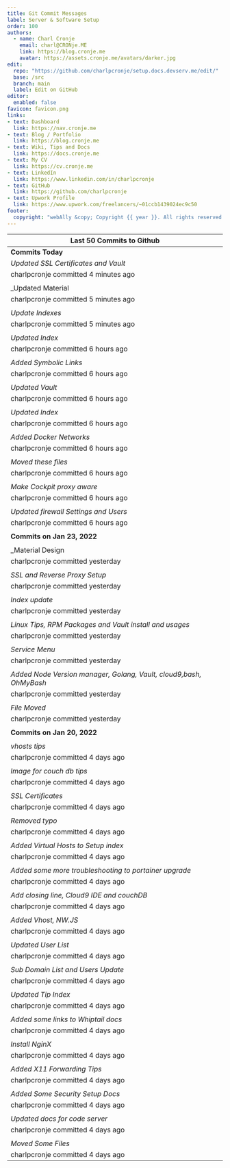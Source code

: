 ```yaml
---
title: Git Commit Messages
label: Server & Software Setup
order: 100
authors:
  - name: Charl Cronje
    email: charl@CRONje.ME
    link: https://blog.cronje.me
    avatar: https://assets.cronje.me/avatars/darker.jpg
edit:
  repo: "https://github.com/charlpcronje/setup.docs.devserv.me/edit/"
  base: /src
  branch: main
  label: Edit on GitHub
editor:
  enabled: false
favicon: favicon.png
links:
- text: Dashboard
  link: https://nav.cronje.me
- text: Blog / Portfolio
  link: https://blog.cronje.me
- text: Wiki, Tips and Docs 
  link: https://docs.cronje.me
- text: My CV
  link: https://cv.cronje.me
- text: LinkedIn
  link: https://www.linkedin.com/in/charlpcronje
- text: GitHub
  link: https://github.com/charlpcronje
- text: Upwork Profile
  link: https://www.upwork.com/freelancers/~01ccb1439024ec9c50
footer:
  copyright: "webAlly &copy; Copyright {{ year }}. All rights reserved."
---
```

<script type="text/javascript">(function(w,s){var e=document.createElement("script");e.type="text/javascript";e.async=true;e.src="https://cdn.pagesense.io/js/webally/f2527eebee974243853bcd47b32631f4.js";var x=document.getElementsByTagName("script")[0];x.parentNode.insertBefore(e,x);})(window,"script");</script>


|Last 50 Commits to Github                                            |
|---------------------------------------------------------------------|
|**Commits Today**                                                    |
|_Updated SSL Certificates and Vault_                                 |
|charlpcronje committed 4 minutes ago                                 |
|                                                                     |
|_Updated Material 
|charlpcronje committed 5 minutes ago                                 |
|                                                                     |
|_Update Indexes_                                                     |
|charlpcronje committed 5 minutes ago                                 |
|                                                                     |
|_Updated Index_                                                      |
|charlpcronje committed 6 hours ago                                   |
|                                                                     |
|_Added Symbolic Links_                                               |
|charlpcronje committed 6 hours ago                                   |
|                                                                     |
|_Updated Vault_                                                      |
|charlpcronje committed 6 hours ago                                   |
|                                                                     |
|_Updated Index_                                                      |
|charlpcronje committed 6 hours ago                                   |
|                                                                     |
|_Added Docker Networks_                                              |
|charlpcronje committed 6 hours ago                                   |
|                                                                     |
|_Moved these files_                                                  |
|charlpcronje committed 6 hours ago                                   |
|                                                                     |
|_Make Cockpit proxy aware_                                           |
|charlpcronje committed 6 hours ago                                   |
|                                                                     |
|_Updated firewall Settings and Users_                                |
|charlpcronje committed 6 hours ago                                   |
|                                                                     |
|**Commits on Jan 23, 2022**                                          |
|                                                                     |
|_Material Design 
|charlpcronje committed yesterday                                     |
|                                                                     |
|_SSL and Reverse Proxy Setup_                                        |
|charlpcronje committed yesterday                                     |
|                                                                     |
|_Index update_                                                       |
|charlpcronje committed yesterday                                     |
|                                                                     |
|_Linux Tips, RPM Packages and Vault install and usages_              |
|charlpcronje committed yesterday                                     |
|                                                                     |
|_Service Menu_                                                       |
|charlpcronje committed yesterday                                     |
|                                                                     |
|_Added Node Version manager, Golang, Vault, cloud9,bash, OhMyBash_   |
|charlpcronje committed yesterday                                     |
|                                                                     |
|_File Moved_                                                         |
|charlpcronje committed yesterday                                     |
|                                                                     |
|**Commits on Jan 20, 2022**                                          |
|                                                                     |
|_vhosts tips_                                                        |
|charlpcronje committed 4 days ago                                    |
|                                                                     |
|_Image for couch db tips_                                            |
|charlpcronje committed 4 days ago                                    |
|                                                                     |
|_SSL Certificates_                                                   |
|charlpcronje committed 4 days ago                                    |
|                                                                     |
|_Removed typo_                                                       |
|charlpcronje committed 4 days ago                                    |
|                                                                     |
|_Added Virtual Hosts to Setup index_                                 |
|charlpcronje committed 4 days ago                                    |
|                                                                     |
|_Added some more troubleshooting to portainer upgrade_               |
|charlpcronje committed 4 days ago                                    |
|                                                                     |
|_Add closing line, Cloud9 IDE and couchDB_                           |
|charlpcronje committed 4 days ago                                    |
|                                                                     |
|_Added Vhost, NW.JS_                                                 |
|charlpcronje committed 4 days ago                                    |
|                                                                     |
|_Updated User List_                                                  |
|charlpcronje committed 4 days ago                                    |
|                                                                     |
|_Sub Domain List and Users Update_                                   |
|charlpcronje committed 4 days ago                                    |
|                                                                     |
|_Updated Tip Index_                                                  |
|charlpcronje committed 4 days ago                                    |
|                                                                     |
|_Added some links to Whiptail docs_                                  |
|charlpcronje committed 4 days ago                                    |
|                                                                     |
|_Install NginX_                                                      |
|charlpcronje committed 4 days ago                                    |
|                                                                     |
|_Added X11 Forwarding Tips_                                          |
|charlpcronje committed 4 days ago                                    |
|                                                                     |
|_Added Some Security Setup Docs_                                     |
|charlpcronje committed 4 days ago                                    |
|                                                                     |
|_Updated docs for code server_                                       |
|charlpcronje committed 4 days ago                                    |
|                                                                     |
|_Moved Some Files_                                                   |
|charlpcronje committed 4 days ago                                    |
